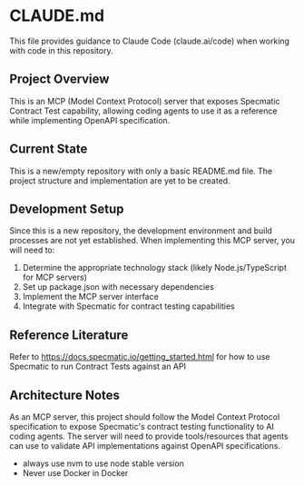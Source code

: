 # CLAUDE.md

This file provides guidance to Claude Code (claude.ai/code) when working with code in this repository.

## Project Overview

This is an MCP (Model Context Protocol) server that exposes Specmatic Contract Test capability, allowing coding agents to use it as a reference while implementing OpenAPI specification.

## Current State

This is a new/empty repository with only a basic README.md file. The project structure and implementation are yet to be created.

## Development Setup

Since this is a new repository, the development environment and build processes are not yet established. When implementing this MCP server, you will need to:

1. Determine the appropriate technology stack (likely Node.js/TypeScript for MCP servers)
2. Set up package.json with necessary dependencies
3. Implement the MCP server interface
4. Integrate with Specmatic for contract testing capabilities

## Reference Literature

Refer to https://docs.specmatic.io/getting_started.html for how to use Specmatic to run Contract Tests against an API

## Architecture Notes

As an MCP server, this project should follow the Model Context Protocol specification to expose Specmatic's contract testing functionality to AI coding agents. The server will need to provide tools/resources that agents can use to validate API implementations against OpenAPI specifications.
- always use nvm to use node stable version
- Never use Docker in Docker